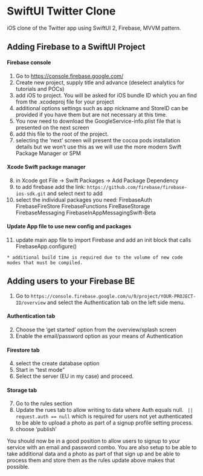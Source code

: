 # SwiftUI Twitter Clone

iOS clone of the Twitter app using SwiftUI 2, Firebase, MVVM pattern. 


## Adding Firebase to a SwiftUI Project 

#### Firebase console 

1) Go to https://console.firebase.google.com/
2) Create new project, supply title and advance (deselect analytics for tutorials and POCs)
3) add iOS to project. You will be asked for iOS bundle ID which you an find from the .xcodeproj file for your project
4) additional options settings such as app nickname and StoreID can be provided if you have them but are not necessary at this time. 
5) You now need to download the GoogleService-info.plist file that is presented on the next screen
6) add this file to the root of the project.
7) selecting the ‘next’ screen will present the cocoa pods installation details but we won’t use this as we will use the more modern Swift Package Manager or SPM

#### Xcode Swift package manager 

8) in Xcode got File -> Swift Packages -> Add Package Dependency 
9) to add firebase add the link:  `https://github.com/firebase/firebase-ios-sdk.git` and select next to add
10) select the individual packages you need: 
FirebaseAuth
FirebaseFireStore
FirebaseFunctions
FireBaseStorage
FirebaseMessaging
FirebaseInAppMessagingSwift-Beta

#### Update App file to use new config and packages

11) update main app file to import Firebase and add an init block that calls FirebaseApp.configure()

`* additional build time is required due to the volume of new code modes that must be compiled.` 



## Adding users to your Firebase BE

1) Go to `https://console.firebase.google.com/u/0/project/YOUR-PROJECT-ID/overview` and select the Authentication tab on the left side menu. 

#### Authentication tab

2) Choose the ‘get started’ option from the overview/splash screen
3) Enable the email/password option as your means of Authentication

#### Firestore tab 

4) select the create database option
5) Start in “test mode”
6) Select the server (EU in my case) and proceed. 

#### Storage tab 

7) Go to the rules section 
8) Update the rues tab to allow writing to data where Auth equals null. ` || request.auth == null` which is required for users not yet authenticated to be able to upload a photo as part of a signup profile setting process. 
9) choose ‘publish’ 

You should now be in a good position to allow users to signup to your service with an email and password combo. You are also setup to be able to take additional data and a photo as part of that sign up and be able to process them and store them as the rules update above makes that possible. 
